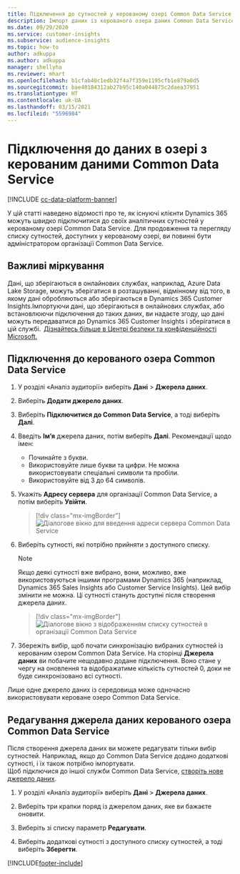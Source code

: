 ```yaml
---
title: Підключення до сутностей у керованому озері Common Data Service
description: Імпорт даних із керованого озера даних Common Data Service.
ms.date: 09/29/2020
ms.service: customer-insights
ms.subservice: audience-insights
ms.topic: how-to
author: adkuppa
ms.author: adkuppa
manager: shellyha
ms.reviewer: mhart
ms.openlocfilehash: b1cfab40c1edb32f4a7f359e1195cfb1e879a0d5
ms.sourcegitcommit: bae40184312ab27b95c140a044875c2daea37951
ms.translationtype: HT
ms.contentlocale: uk-UA
ms.lasthandoff: 03/15/2021
ms.locfileid: "5596984"
---
```

# <a name="connect-to-data-in-a-common-data-service-managed-data-lake"></a>Підключення до даних в озері з керованим даними Common Data Service

[!INCLUDE [cc-data-platform-banner](../includes/cc-data-platform-banner.md)]

У цій статті наведено відомості про те, як існуючі клієнти Dynamics 365 можуть швидко підключитися до своїх аналітичних сутностей у керованому озері Common Data Service. Для продовження та перегляду списку сутностей, доступних у керованому озері, ви повинні бути адміністратором організації Common Data Service.

## <a name="important-considerations"></a>Важливі міркування

Дані, що зберігаються в онлайнових службах, наприклад, Azure Data Lake Storage, можуть зберігатися в розташуванні, відмінному від того, в якому дані обробляються або зберігаються в Dynamics 365 Customer Insights.Імпортуючи дані, що зберігаються в онлайнових службах, або встановлюючи підключення до таких даних, ви надаєте згоду, що дані можуть передаватися до Dynamics 365 Customer Insights і зберігатися в цій службі.  [Дізнайтесь більше в Центрі безпеки та конфіденційності Microsoft.](https://www.microsoft.com/trust-center)

## <a name="connect-to-a-common-data-service-managed-lake"></a>Підключення до керованого озера Common Data Service

1. У розділі «Аналіз аудиторії» виберіть **Дані** > **Джерела даних**.

2. Виберіть **Додати джерело даних**.

3. Виберіть **Підключитися до Common Data Service**, а тоді виберіть **Далі**.

4. Введіть **Ім’я** джерела даних, потім виберіть **Далі**. Рекомендації щодо імен: 
   - Починайте з букви.
   - Використовуйте лише букви та цифри. Не можна використовувати спеціальні символи та пробіли.
   - Використовуйте від 3 до 64 символів.

5. Укажіть **Адресу сервера** для організації Common Data Service, а потім виберіть **Увійти**.

   > [!div class="mx-imgBorder"]
   > ![Діалогове вікно для введення адреси сервера Common Data Service](media/enter-CDS-org-details.png)

6. Виберіть сутності, які потрібно прийняти з доступного списку.    

   > [!NOTE]
   > Якщо деякі сутності вже вибрано, вони, можливо, вже використовуються іншими програмами Dynamics 365 (наприклад, Dynamics 365 Sales Insights або Customer Service Insights). Цей вибір змінити не можна. Ці сутності стануть доступні після створення джерела даних.

   > [!div class="mx-imgBorder"]
   > ![Діалогове вікно з відображенням списку сутностей в організації Common Data Service](media/select-analytical-entities.png)

7. Збережіть вибір, щоб почати синхронізацію вибраних сутностей із керованим озером Common Data Service. На сторінці **Джерела даних** ви побачите нещодавно додане підключення. Воно стане у чергу на оновлення та відображатиме кількість сутностей 0, доки не буде синхронізовано всі сутності.

Лише одне джерело даних із середовища може одночасно використовувати кероване озеро Common Data Service.

## <a name="edit-a-common-data-service-managed-lake-data-source"></a>Редагування джерела даних керованого озера Common Data Service

Після створення джерела даних ви можете редагувати тільки вибір сутностей. Наприклад, якщо до Common Data Service додано додаткові сутності, і їх також потрібно імпортувати.    
Щоб підключися до іншої служби Common Data Service, [створіть нове джерело даних](#connect-to-a-common-data-service-managed-lake).

1. У розділі «Аналіз аудиторії» виберіть **Дані** > **Джерела даних**.

2. Виберіть три крапки поряд із джерелом даних, яке ви бажаєте оновити.

3. Виберіть зі списку параметр **Редагувати**.

4. Виберіть додаткові сутності з доступного списку сутностей, а тоді виберіть **Зберегти**.


[!INCLUDE[footer-include](../includes/footer-banner.md)]